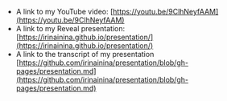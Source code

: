 - A link to my YouTube video: [https://youtu.be/9ClhNeyfAAM](https://youtu.be/9ClhNeyfAAM)
- A link to my Reveal presentation: [https://irinainina.github.io/presentation/](https://irinainina.github.io/presentation/)
- A link to the transcript of my presentation [https://github.com/irinainina/presentation/blob/gh-pages/presentation.md](https://github.com/irinainina/presentation/blob/gh-pages/presentation.md)
